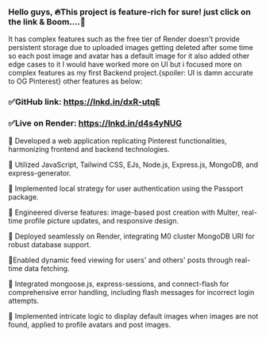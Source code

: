 ### Hello guys, 🔥This project is feature-rich for sure! just click on the link & Boom....🤯

It has complex features such as the free tier of Render doesn't provide persistent storage due to uploaded images getting deleted after some time so each post image and avatar has a default image for it also added other edge cases to it I would have worked more on UI but i focused more on complex features as my first Backend project.{spoiler: UI is damn accurate to OG Pinterest} other features as below:



### ✅GitHub link: https://lnkd.in/dxR-utqE

### ✅Live on Render: https://lnkd.in/d4s4yNUG



📍 Developed a web application replicating Pinterest functionalities, harmonizing frontend and backend technologies.

📍 Utilized JavaScript, Tailwind CSS, EJs, Node.js, Express.js, MongoDB, and express-generator.

📍 Implemented local strategy for user authentication using the Passport package.

📍 Engineered diverse features: image-based post creation with Multer, real-time profile picture updates, and responsive design.

📍 Deployed seamlessly on Render, integrating M0 cluster MongoDB URI for robust database support.

📍Enabled dynamic feed viewing for users' and others' posts through real-time data fetching.

📍 Integrated mongoose.js, express-sessions, and connect-flash for comprehensive error handling, including flash messages for incorrect login attempts.

📍 Implemented intricate logic to display default images when images are not found, applied to profile avatars and post images.
